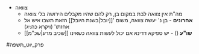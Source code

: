 * צוואה
	* מה"ת אין צוואה לבת במקום בן, רק להם שהיו מקבלים הירושה בלי צוואה
	* **אחרונים** - בן נ' יעשה צוואה, משום '[[יובל|בשנת היובל]] הזאת תשבו איש אל אחזתו' (ויקרא כה:יג)
	* **שו"ע** () - יש ספיקא דדינא אם יכול לעשות צוואה כשאינו [[שכיב מרע|שכ"מ]]

#פרק_יוט_תשפה 